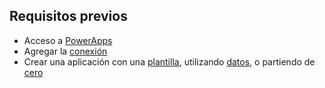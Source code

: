 ## <a name="prerequisites"></a>Requisitos previos
* Acceso a [PowerApps](https://web.powerapps.com/?utm_source=padocs&utm_medium=linkinadoc&utm_campaign=referralsfromdoc)
* Agregar la [conexión](../maker/canvas-apps/add-manage-connections.md)
* Crear una aplicación con una [plantilla](../maker/canvas-apps/get-started-test-drive.md), utilizando [datos](../maker/canvas-apps/get-started-create-from-data.md), o partiendo de [cero](../maker/canvas-apps/get-started-create-from-blank.md)
